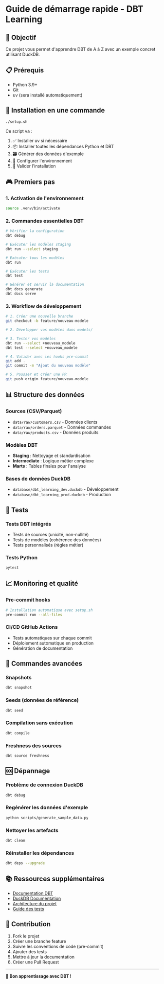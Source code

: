 # Guide de démarrage rapide - DBT Learning

## 🎯 Objectif

Ce projet vous permet d'apprendre DBT de A à Z avec un exemple concret utilisant DuckDB.

## 📋 Prérequis

-   Python 3.9+
-   Git
-   uv (sera installé automatiquement)

## 🚀 Installation en une commande

```bash
./setup.sh
```

Ce script va :

1. ✅ Installer uv si nécessaire
2. 📦 Installer toutes les dépendances Python et DBT
3. 🗃️ Générer des données d'exemple
4. 🔧 Configurer l'environnement
5. 🧪 Valider l'installation

## 🎮 Premiers pas

### 1. Activation de l'environnement

```bash
source .venv/bin/activate
```

### 2. Commandes essentielles DBT

```bash
# Vérifier la configuration
dbt debug

# Exécuter les modèles staging
dbt run --select staging

# Exécuter tous les modèles
dbt run

# Exécuter les tests
dbt test

# Générer et servir la documentation
dbt docs generate
dbt docs serve
```

### 3. Workflow de développement

```bash
# 1. Créer une nouvelle branche
git checkout -b feature/nouveau-modele

# 2. Développer vos modèles dans models/

# 3. Tester vos modèles
dbt run --select +nouveau_modele
dbt test --select +nouveau_modele

# 4. Valider avec les hooks pre-commit
git add .
git commit -m "Ajout du nouveau modèle"

# 5. Pousser et créer une PR
git push origin feature/nouveau-modele
```

## 📊 Structure des données

### Sources (CSV/Parquet)

-   `data/raw/customers.csv` - Données clients
-   `data/raw/orders.parquet` - Données commandes
-   `data/raw/products.csv` - Données produits

### Modèles DBT

-   **Staging** : Nettoyage et standardisation
-   **Intermediate** : Logique métier complexe
-   **Marts** : Tables finales pour l'analyse

### Bases de données DuckDB

-   `database/dbt_learning_dev.duckdb` - Développement
-   `database/dbt_learning_prod.duckdb` - Production

## 🧪 Tests

### Tests DBT intégrés

-   Tests de sources (unicité, non-nullité)
-   Tests de modèles (cohérence des données)
-   Tests personnalisés (règles métier)

### Tests Python

```bash
pytest
```

## 📈 Monitoring et qualité

### Pre-commit hooks

```bash
# Installation automatique avec setup.sh
pre-commit run --all-files
```

### CI/CD GitHub Actions

-   Tests automatiques sur chaque commit
-   Déploiement automatique en production
-   Génération de documentation

## 🔧 Commandes avancées

### Snapshots

```bash
dbt snapshot
```

### Seeds (données de référence)

```bash
dbt seed
```

### Compilation sans exécution

```bash
dbt compile
```

### Freshness des sources

```bash
dbt source freshness
```

## 🆘 Dépannage

### Problème de connexion DuckDB

```bash
dbt debug
```

### Regénérer les données d'exemple

```bash
python scripts/generate_sample_data.py
```

### Nettoyer les artefacts

```bash
dbt clean
```

### Réinstaller les dépendances

```bash
dbt deps --upgrade
```

## 📚 Ressources supplémentaires

-   [Documentation DBT](https://docs.getdbt.com/)
-   [DuckDB Documentation](https://duckdb.org/docs/)
-   [Architecture du projet](docs/architecture.md)
-   [Guide des tests](tests/README.md)

## 🤝 Contribution

1. Fork le projet
2. Créer une branche feature
3. Suivre les conventions de code (pre-commit)
4. Ajouter des tests
5. Mettre à jour la documentation
6. Créer une Pull Request

---

🎉 **Bon apprentissage avec DBT !**
